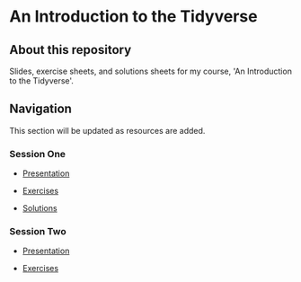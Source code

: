 # An Introduction to the Tidyverse

## About this repository

Slides, exercise sheets, and solutions sheets for my course, 'An Introduction to the Tidyverse'.

## Navigation

This section will be updated as resources are added.

### Session One

* [Presentation](https://thargreaves.github.io/introtothetidyverse/resources/session_one/session_one_presentation.html)

* [Exercises](https://thargreaves.github.io/introtothetidyverse/resources/session_one/session_one_exercises.nb.html#/)

* [Solutions](https://thargreaves.github.io/introtothetidyverse/resources/session_one/session_one_solutions.nb.html#/)

### Session Two

* [Presentation](https://thargreaves.github.io/introtothetidyverse/resources/session_two/session_two_presentation.html)

* [Exercises](https://thargreaves.github.io/introtothetidyverse/resources/session_two/session_two_exercises.nb.html#/)
